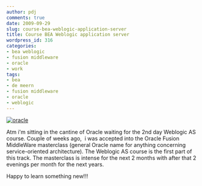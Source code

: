 ```yaml
---
author: pdj
comments: true
date: 2009-09-29
slug: course-bea-weblogic-application-server
title: Course BEA Weblogic application server
wordpress_id: 316
categories:
- bea weblogic
- fusion middleware
- oracle
- work
tags:
- bea
- de meern
- fusion middleware
- oracle
- weblogic
---
```


[![oracle](/images/oracle.png)](/images/oracle.png)

Atm i'm sitting in the cantine of Oracle waiting for the 2nd day Weblogic AS course. Couple of weeks ago,  i was accepted into the Oracle Fusion MiddleWare masterclass (general Oracle name for anything concerning service-oriented architecture). The Weblogic AS course is the first part of this track. The masterclass is intense for the next 2 months with after that 2 evenings per month for the next years.

Happy to learn something new!!!
